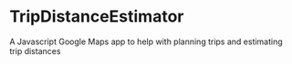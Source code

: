 # TripDistanceEstimator
A Javascript Google Maps app to help with planning trips and estimating trip distances
